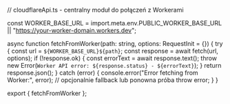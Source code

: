// cloudflareApi.ts - centralny moduł do połączeń z Workerami

const WORKER_BASE_URL = import.meta.env.PUBLIC_WORKER_BASE_URL || "https://your-worker-domain.workers.dev";

async function fetchFromWorker(path: string, options: RequestInit = {}) {
  try {
    const url = `${WORKER_BASE_URL}${path}`;
    const response = await fetch(url, options);
    if (!response.ok) {
      const errorText = await response.text();
      throw new Error(`Worker API error: ${response.status} - ${errorText}`);
    }
    return response.json();
  } catch (error) {
    console.error("Error fetching from Worker:", error);
    // opcjonalnie fallback lub ponowna próba
    throw error;
  }
}

export { fetchFromWorker };
